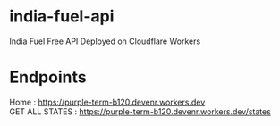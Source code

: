 # india-fuel-api
India Fuel Free API Deployed on Cloudflare Workers 

# Endpoints 

Home : https://purple-term-b120.devenr.workers.dev
<br>
GET ALL STATES : https://purple-term-b120.devenr.workers.dev/states
